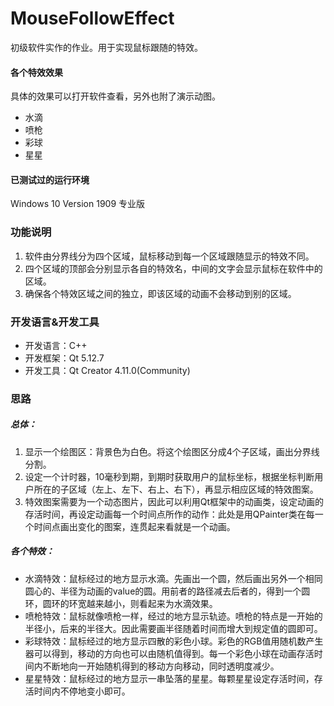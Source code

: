 # MouseFollowEffect
初级软件实作的作业。用于实现鼠标跟随的特效。

#### 各个特效效果
具体的效果可以打开软件查看，另外也附了演示动图。

* 水滴
* 喷枪
* 彩球
* 星星

#### 已测试过的运行环境
Windows 10 Version 1909 专业版

### 功能说明

1. 软件由分界线分为四个区域，鼠标移动到每一个区域跟随显示的特效不同。
2. 四个区域的顶部会分别显示各自的特效名，中间的文字会显示鼠标在软件中的区域。
3. 确保各个特效区域之间的独立，即该区域的动画不会移动到别的区域。


### 开发语言&开发工具

* 开发语言：C++
* 开发框架：Qt 5.12.7
* 开发工具：Qt Creator 4.11.0(Community)

### 思路
##### 总体：
1. 显示一个绘图区：背景色为白色。将这个绘图区分成4个子区域，画出分界线分割。
2. 设定一个计时器，10毫秒到期，到期时获取用户的鼠标坐标，根据坐标判断用户所在的子区域（左上、左下、右上、右下），再显示相应区域的特效图案。
3. 特效图案需要为一个动态图片，因此可以利用Qt框架中的动画类，设定动画的存活时间，再设定动画每一个时间点所作的动作：此处是用QPainter类在每一个时间点画出变化的图案，连贯起来看就是一个动画。

##### 各个特效：
* 水滴特效：鼠标经过的地方显示水滴。先画出一个圆，然后画出另外一个相同圆心的、半径为动画的value的圆。用前者的路径减去后者的，得到一个圆环，圆环的环宽越来越小，则看起来为水滴效果。
* 喷枪特效：鼠标就像喷枪一样，经过的地方显示轨迹。喷枪的特点是一开始的半径小，后来的半径大。因此需要画半径随着时间而增大到规定值的圆即可。
* 彩球特效：鼠标经过的地方显示四散的彩色小球。彩色的RGB值用随机数产生器可以得到，移动的方向也可以由随机值得到。每一个彩色小球在动画存活时间内不断地向一开始随机得到的移动方向移动，同时透明度减少。
* 星星特效：鼠标经过的地方显示一串坠落的星星。每颗星星设定存活时间，存活时间内不停地变小即可。
